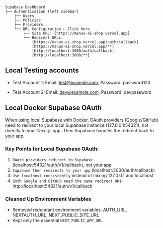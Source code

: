 ```text
Supabase Dashboard
├── Authentication (left sidebar)
    ├── Users
    ├── Policies
    ├── Providers
    └── URL Configuration ← Click here
        ├── Site URL: [https://manus-ai-shop.vercel.app]
        └── Redirect URLs:
            [https://manus-ai-shop.vercel.app/auth/callback]
            [https://manus-ai-shop.vercel.app/**]
            [http://localhost:3000/auth/callback]
            [http://localhost:3000/**]
```

## Local Testing accounts

- Test Account 1: Email: test@example.com, Password: password123

- Test Account 2: Email: dev@example.com, Password: devpassword

## Local Docker Supabase OAuth

When using local Supabase with Docker, OAuth providers (Google/GitHub) need to redirect to your local Supabase instance (127.0.0.1:54321), not directly to your Next.js app. Then Supabase handles the redirect back to your app.

### Key Points for Local Supabase OAuth:

1. `OAuth providers redirect to Supabase` (localhost:54321/auth/v1/callback), not your app
2. `Supabase then redirects to your app` (localhost:3000/auth/callback)
3. `Use localhost consistently` instead of mixing 127.0.0.1 and localhost
4. `Both Google and GitHub need the same redirect URI`: http://localhost:54321/auth/v1/callback

### Cleaned Up Environment Variables

- Removed redundant environment variables: AUTH_URL, NEXTAUTH_URL, NEXT_PUBLIC_SITE_URL
- Kept only the essential `NEXT_PUBLIC_APP_URL`
